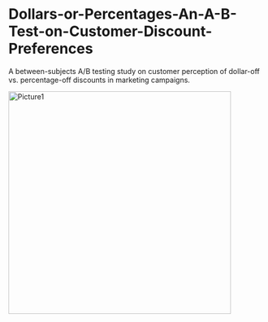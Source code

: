 # Dollars-or-Percentages-An-A-B-Test-on-Customer-Discount-Preferences
A between-subjects A/B testing study on customer perception of dollar-off vs. percentage-off discounts in marketing campaigns.

<img width="438" alt="Picture1" src="https://github.com/user-attachments/assets/77d68278-72fb-4073-9755-cb594cad0b5d" />
